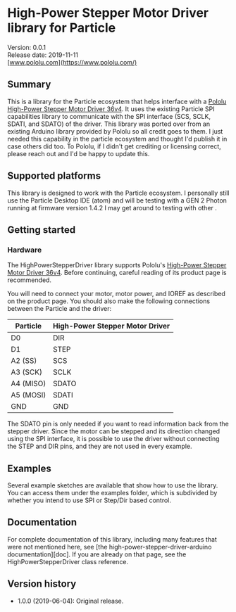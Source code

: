 # High-Power Stepper Motor Driver library for Particle

Version: 0.0.1<br/>
Release date: 2019-11-11<br/>
[www.pololu.com](https://www.pololu.com/)

## Summary

This is a library for the Particle ecosystem that helps interface with a [Pololu
High-Power Stepper Motor Driver 36v4][hpsd-36v4].  It uses the existing Particle SPI capabilities library to communicate with the SPI interface (SCS, SCLK, SDATI, and
SDATO) of the driver. This library was ported over from an existing Arduino library provided by Pololu so all credit goes to them. I just needed this capability in the particle ecosystem and thought I'd publish it in case others did too. To Pololu, if I didn't get crediting or licensing correct, please reach out and I'd be happy to update this.

## Supported platforms

This library is designed to work with the Particle ecosystem. I personally still use the Particle Desktop IDE (atom) and will be testing with a GEN 2 Photon running at firmware version 1.4.2
I may get around to testing with other .

## Getting started

### Hardware

The HighPowerStepperDriver library supports Pololu's [High-Power Stepper Motor
Driver 36v4][hpsd-36v4].  Before continuing, careful reading of its product
page is recommended.

You will need to connect your motor, motor power, and IOREF as described on the
product page.  You should also make the following connections between the
Particle and the driver:

| Particle     | High-Power Stepper Motor Driver |
|--------------|---------------------------------|
| D0           | DIR                             |
| D1           | STEP                            |
| A2 (SS)      | SCS                             |
| A3 (SCK)     | SCLK                            |
| A4 (MISO)    | SDATO                           |
| A5 (MOSI)    | SDATI                           |
| GND          | GND                             |

The SDATO pin is only needed if you want to read information back from the
stepper driver.  Since the motor can be stepped and its direction changed using
the SPI interface, it is possible to use the driver without connecting the STEP
and DIR pins, and they are not used in every example.

## Examples

Several example sketches are available that show how to use the library. You
can access them under the examples folder, which is subdivided by whether you intend to use SPI or Step/Dir based control.

## Documentation

For complete documentation of this library, including many features that were
not mentioned here, see [the high-power-stepper-driver-arduino
documentation][doc].  If you are already on that page, see the
HighPowerStepperDriver class reference.

## Version history

* 1.0.0 (2019-06-04): Original release.

[particle]: https://docs.particle.io/reference/device-os/firmware/photon/
[github]: https://github.com/rkast/pololu-high-power-stepper-driver-particle
[Original Arduino github]: https://github.com/pololu/high-power-stepper-driver-arduino/releases
[hpsd-36v4]: https://www.pololu.com/product/3730
[spi]: https://docs.particle.io/reference/device-os/firmware/photon/#spi
